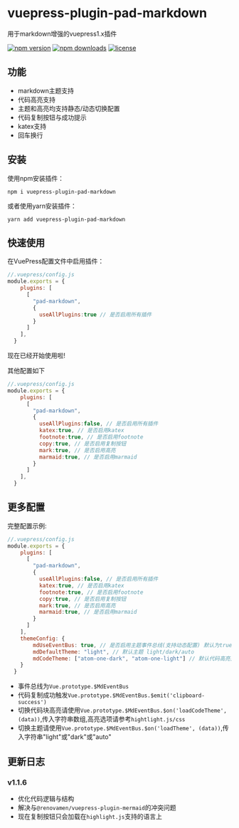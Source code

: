 # vuepress-plugin-pad-markdown

用于markdown增强的vuepress1.x插件

[![npm version](https://img.shields.io/npm/v/vuepress-plugin-pad-markdown.svg)](https://www.npmjs.com/package/vuepress-plugin-pad-markdown) [![npm downloads](https://img.shields.io/npm/dt/vuepress-plugin-pad-markdown.svg)](https://www.npmjs.com/package/vuepress-plugin-pad-markdown) [![license](https://img.shields.io/npm/l/vuepress-plugin-pad-markdown.svg)](https://github.com/open17/vuepress-plugin-pad-markdown/blob/master/LICENSE)  

## 功能

- markdown主题支持
- 代码高亮支持
- 主题和高亮均支持静态/动态切换配置
- 代码复制按钮与成功提示
- katex支持
- 回车换行

## 安装

使用npm安装插件：
```
npm i vuepress-plugin-pad-markdown
``` 

或者使用yarn安装插件：
```
yarn add vuepress-plugin-pad-markdown
```


## 快速使用

在VuePress配置文件中启用插件：
```js
//.vuepress/config.js
module.exports = {
    plugins: [
      [
        "pad-markdown",
        {
          useAllPlugins:true // 是否启用所有插件
        }
      ]
    ],
  }
```
现在已经开始使用啦!  

其他配置如下
```js
//.vuepress/config.js
module.exports = {
    plugins: [
      [
        "pad-markdown",
        {
          useAllPlugins:false, // 是否启用所有插件
          katex:true, // 是否启用katex
          footnote:true, // 是否启用footnote
          copy:true, // 是否启用复制按钮
          mark:true, // 是否启用高亮
          marmaid:true, // 是否启用marmaid
        }
      ]
    ],
  }
```
## 更多配置
完整配置示例:
```js
//.vuepress/config.js
module.exports = {
    plugins: [
      [
        "pad-markdown",
        {
          useAllPlugins:false, // 是否启用所有插件
          katex:true, // 是否启用katex
          footnote:true, // 是否启用footnote
          copy:true, // 是否启用复制按钮
          mark:true, // 是否启用高亮
          marmaid:true, // 是否启用marmaid
        }
      ]
    ],
    themeConfig: {
        mdUseEventBus: true, // 是否启用主题事件总线(支持动态配置) 默认为true
        mdDefaultTheme: "light", // 默认主题 light/dark/auto
        mdCodeTheme: ["atom-one-dark", "atom-one-light"] // 默认代码高亮主题
    }
  }
```
- 事件总线为`Vue.prototype.$MdEventBus`
- 代码复制成功触发`Vue.prototype.$MdEventBus.$emit('clipboard-success')`
- 切换代码块高亮请使用`Vue.prototype.$MdEventBus.$on('loadCodeTheme', (data))`,传入字符串数组,高亮选项请参考`hightlight.js/css`
- 切换主题请使用`Vue.prototype.$MdEventBus.$on('loadTheme', (data))`,传入字符串"light"或"dark"或"auto"

## 更新日志
### v1.1.6
- 优化代码逻辑与结构
- 解决与`@renovamen/vuepress-plugin-mermaid`的冲突问题
- 现在复制按钮只会加载在`highlight.js`支持的语言上
